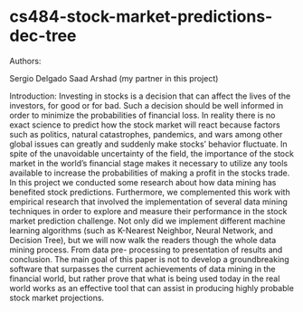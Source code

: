 # cs484-stock-market-predictions-dec-tree

Authors:

Sergio Delgado
Saad Arshad (my partner in this project)


Introduction:
Investing in stocks is a decision that can affect the lives of the investors, for good or for
bad. Such a decision should be well informed in order to minimize the probabilities of financial
loss. In reality there is no exact science to predict how the stock market will react because factors
such as politics, natural catastrophes, pandemics, and wars among other global issues can greatly
and suddenly make stocks’ behavior fluctuate. In spite of the unavoidable uncertainty of the
field, the importance of the stock market in the world’s financial stage makes it necessary to
utilize any tools available to increase the probabilities of making a profit in the stocks trade. In
this project we conducted some research about how data mining has benefited stock predictions.
Furthermore, we complemented this work with empirical research that involved the
implementation of several data mining techniques in order to explore and measure their
performance in the stock market prediction challenge. Not only did we implement different
machine learning algorithms (such as K-Nearest Neighbor, Neural Network, and Decision Tree),
but we will now walk the readers though the whole data mining process. From data pre-
processing to presentation of results and conclusion. The main goal of this paper is not to
develop a groundbreaking software that surpasses the current achievements of data mining in the
financial world, but rather prove that what is being used today in the real world works as an
effective tool that can assist in producing highly probable stock market projections.
